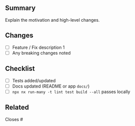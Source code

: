 ## Summary

Explain the motivation and high-level changes.

## Changes

- [ ] Feature / Fix description 1
- [ ] Any breaking changes noted

## Checklist

- [ ] Tests added/updated
- [ ] Docs updated (README or app `docs/`)
- [ ] `npx nx run-many -t lint test build --all` passes locally

## Related

Closes #<issue-number>

